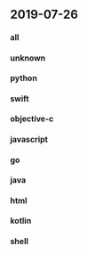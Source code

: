 ## 2019-07-26

#### all

#### unknown

#### python

#### swift

#### objective-c

#### javascript

#### go

#### java

#### html

#### kotlin

#### shell
